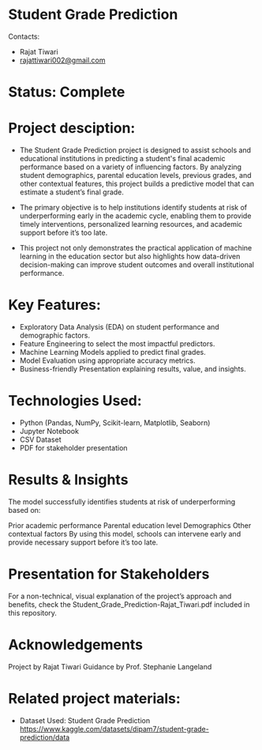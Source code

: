 # Student Grade Prediction

Contacts:
* Rajat Tiwari
* rajattiwari002@gmail.com

# Status: Complete

# Project desciption:
* The Student Grade Prediction project is designed to assist schools and educational institutions in predicting a student's final academic performance based on a variety of influencing factors. By analyzing student demographics, parental education levels, previous grades, and other contextual features, this project builds a predictive model that can estimate a student’s final grade.

* The primary objective is to help institutions identify students at risk of underperforming early in the academic cycle, enabling them to provide timely interventions, personalized learning resources, and academic support before it’s too late.

* This project not only demonstrates the practical application of machine learning in the education sector but also highlights how data-driven decision-making can improve student outcomes and overall institutional performance.

# Key Features:

* Exploratory Data Analysis (EDA) on student performance and demographic factors.
* Feature Engineering to select the most impactful predictors.
* Machine Learning Models applied to predict final grades.
* Model Evaluation using appropriate accuracy metrics.
* Business-friendly Presentation explaining results, value, and insights.

# Technologies Used:

* Python (Pandas, NumPy, Scikit-learn, Matplotlib, Seaborn)
* Jupyter Notebook
* CSV Dataset
* PDF for stakeholder presentation

# Results & Insights

The model successfully identifies students at risk of underperforming based on:

Prior academic performance
Parental education level
Demographics
Other contextual factors
By using this model, schools can intervene early and provide necessary support before it’s too late.

# Presentation for Stakeholders

For a non-technical, visual explanation of the project’s approach and benefits, check the Student_Grade_Prediction-Rajat_Tiwari.pdf included in this repository.

# Acknowledgements

Project by Rajat Tiwari
Guidance by Prof. Stephanie Langeland


# Related project materials:
* Dataset Used:
    Student Grade Prediction
  https://www.kaggle.com/datasets/dipam7/student-grade-prediction/data
  

  
